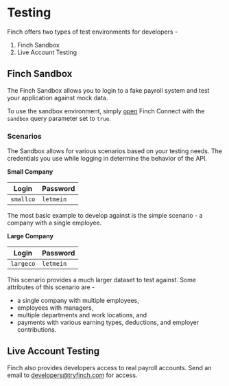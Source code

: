 # Testing

Finch offers two types of test environments for developers -

1. Finch Sandbox
2. Live Account Testing

## Finch Sandbox

The Finch Sandbox allows you to login to a fake payroll system and test your application against mock data.

To use the sandbox environment, simply [open](https://developer.tryfinch.com/docs/reference/docs/%20Finch%20API/4%20-%20Authorization.md#redirect-to-connect) Finch Connect with the `sandbox` query parameter set to `true`.

### Scenarios

The Sandbox allows for various scenarios based on your testing needs. The credentials you use while logging in determine the behavior of the API.

**Small Company**

Login             | Password
---------------------|-------------
 `smallco`           | `letmein` 

The most basic example to develop against is the simple scenario - a company with a single employee.

**Large Company**

Login              | Password
----------------------|-------------
 `largeco`            | `letmein` 

This scenario provides a much larger dataset to test against. Some attributes of this scenario are -
* a single company with multiple employees,
* employees with managers,
* multiple departments and work locations, and
* payments with various earning types, deductions, and employer contributions.

## Live Account Testing

Finch also provides developers access to real payroll accounts. Send an email to [developers@tryfinch.com](mailto:developers@tryfinch.com) for access.



